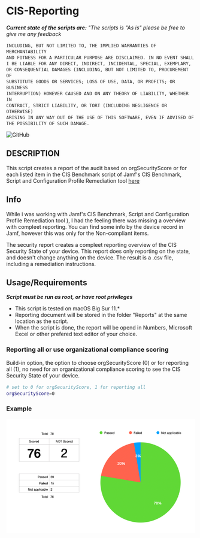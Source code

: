 # CIS-Reporting

_**Current state of the scripts are:** "The scripts is "As is" please be free to give me any feedback_

```THE SCRIPTS ARE PROVIDED "AS IS" AND ANY EXPRESS OR IMPLIED WARRANTIES, 
INCLUDING, BUT NOT LIMITED TO, THE IMPLIED WARRANTIES OF MERCHANTABILITY 
AND FITNESS FOR A PARTICULAR PURPOSE ARE DISCLAIMED. IN NO EVENT SHALL 
I BE LIABLE FOR ANY DIRECT, INDIRECT, INCIDENTAL, SPECIAL, EXEMPLARY, 
OR CONSEQUENTIAL DAMAGES (INCLUDING, BUT NOT LIMITED TO, PROCUREMENT OF 
SUBSTITUTE GOODS OR SERVICES; LOSS OF USE, DATA, OR PROFITS; OR BUSINESS 
INTERRUPTION) HOWEVER CAUSED AND ON ANY THEORY OF LIABILITY, WHETHER IN 
CONTRACT, STRICT LIABILITY, OR TORT (INCLUDING NEGLIGENCE OR OTHERWISE) 
ARISING IN ANY WAY OUT OF THE USE OF THIS SOFTWARE, EVEN IF ADVISED OF 
THE POSSIBILITY OF SUCH DAMAGE.
```

![GitHub](https://img.shields.io/github/license/mvdbent/CIS-Reporting)

## DESCRIPTION
This script creates a report of the audit based on orgSecurityScore or for each listed item in the CIS Benchmark script of Jamf's CIS Benchmark, Script and Configuration Profile Remediation tool [here](https://github.com/jamf/CIS-for-macOS-Catalina-CP)

## Info
While i was working with Jamf's CIS Benchmark, Script and Configuration Profile Remediation tool ), I had the feeling there was missing a overview with compleet reporting. You can find some info by the device record in Jamf, however this was only for the Non-compliant items.

The security report creates a compleet reporting overview of the CIS Security State of your device. This report does only reporting on the state, and doesn't change anything on the device. The result is a .csv file, including a remediation instructions. 

## Usage/Requirements
***Script must be run as root, or have root privileges***

* This script is tested on macOS Big Sur 11.*
* Reporting document will be stored in the folder "Reports" at the same location as the script.
* When the script is done, the report will be opend in Numbers, Microsoft Excel or other prefered text editor of your choice.


### Reporting all or use organizational compliance scoring

Build-in option, the option to choose orgSecurityScore (0) or for reporting all (1), no need for an organizational compliance scoring to see the CIS Security State of your device.

```bash
# set to 0 for orgSecurityScore, 1 for reporting all
orgSecurityScore=0
```
### Example
<img src="https://github.com/mvdbent/CIS-Reporting/blob/main/Scoring.png" width="770">
